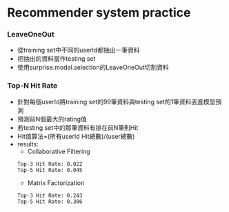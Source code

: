 # Recommender system practice
### LeaveOneOut
- 從training set中不同的userId都抽出一筆資料
- 把抽出的資料當作testing set
- 使用surprise.model.selection的LeaveOneOut切割資料

### Top-N Hit Rate
- 針對每個userId將training set的99筆資料與testing set的1筆資料丟進模型預測
- 預測前N個最大的rating值
- 若testing set中的那筆資料有排在前N筆則Hit
- Hit值算法=(所有userId Hit總數)/(user總數)
- results:
  - Collaborative Filtering
  ```
  Top-3 Hit Rate: 0.022
  Top-5 Hit Rate: 0.045
  ```
  - Matrix Factorization
  ```
  Top-3 Hit Rate: 0.243
  Top-5 Hit Rate: 0.306
  ```

